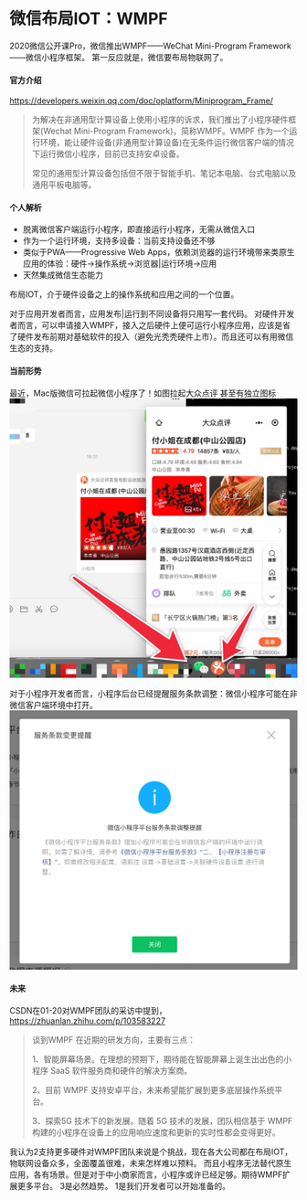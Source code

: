# 微信布局IOT：WMPF

2020微信公开课Pro，微信推出WMPF——WeChat Mini-Program Framework——微信小程序框架。
第一反应就是，微信要布局物联网了。


#### 官方介绍
https://developers.weixin.qq.com/doc/oplatform/Miniprogram_Frame/
>为解决在非通用型计算设备上使用小程序的诉求，我们推出了小程序硬件框架(Wechat Mini-Program Framework)，简称WMPF。WMPF 作为一个运行环境，能让硬件设备(非通用型计算设备)在无条件运行微信客户端的情况下运行微信小程序，目前已支持安卓设备。
>
>常见的通用型计算设备包括但不限于智能手机、笔记本电脑、台式电脑以及通用平板电脑等。

#### 个人解析
+ 脱离微信客户端运行小程序，即直接运行小程序，无需从微信入口
+ 作为一个运行环境，支持多设备：当前支持设备还不够
+ 类似于PWA——Progressive Web Apps，依赖浏览器的运行环境带来类原生应用的体验：硬件->操作系统->浏览器|运行环境->应用
+ 天然集成微信生态能力

布局IOT，介于硬件设备之上的操作系统和应用之间的一个位置。

对于应用开发者而言，应用发布|运行到不同设备将只用写一套代码。
对硬件开发者而言，可以申请接入WMPF，接入之后硬件上便可运行小程序应用，应该是省了硬件发布前期对基础软件的投入（避免光秃秃硬件上市）。而且还可以有用微信生态的支持。

#### 当前形势

最近，Mac版微信可拉起微信小程序了！如图拉起大众点评
甚至有独立图标
![Mac微信](../assets/wmpf.jpeg)

对于小程序开发者而言，小程序后台已经提醒服务条款调整：微信小程序可能在非微信客户端环境中打开。
![Mac微信](../assets/xcxhoutai.jpg)

#### 未来
CSDN在01-20对WMPF团队的采访中提到，
https://zhuanlan.zhihu.com/p/103583227
>谈到WMPF 在近期的研发方向，主要有三点：
>
>1、智能屏幕场景。在理想的预期下，期待能在智能屏幕上诞生出出色的小程序 SaaS 软件服务商和硬件的解决方案商。
>
>2、目前 WMPF 支持安卓平台，未来希望能扩展到更多底层操作系统平台。
>
>3、探索5G 技术下的新发展。随着 5G 技术的发展，团队相信基于 WMPF 构建的小程序在设备上的应用响应速度和更新的实时性都会变得更好。


我认为2支持更多硬件对WMPF团队来说是个挑战，现在各大公司都在布局IOT，物联网设备众多，全面覆盖很难，未来怎样难以预料。
而且小程序无法替代原生应用，各有场景。但是对于中小商家而言，小程序或许已经足够。期待WMPF扩展更多平台。
3是必然趋势。
1是我们开发者可以开始准备的。

